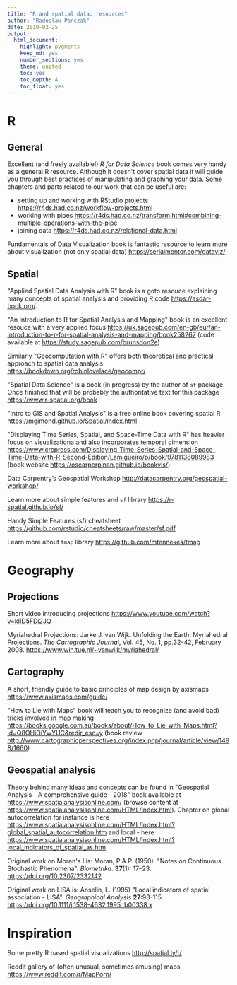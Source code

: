 ```yaml
---
title: "R and spatial data: resources"
author: "Radoslaw Panczak"
date: 2019-02-25
output: 
  html_document: 
    highlight: pygments
    keep_md: yes
    number_sections: yes
    theme: united
    toc: yes
    toc_depth: 4
    toc_float: yes
---
```


# R

## General 

Excellent (and freely available!) *R for Data Science* book comes very handy as a general R resource. Although it doesn't cover spatial data it will guide you through best practices of manipulating and graphing your data. Some chapters and parts  related to our work that can be useful are:

  - setting up and working with RStudio projects  https://r4ds.had.co.nz/workflow-projects.html
  - working with pipes https://r4ds.had.co.nz/transform.html#combining-multiple-operations-with-the-pipe
  - joining data https://r4ds.had.co.nz/relational-data.html

Fundamentals of Data Visualization book is fantastic resource to learn more about visualization (not only spatial data) https://serialmentor.com/dataviz/

## Spatial 

"Applied Spatial Data Analysis with R" book is a goto resouce explaining many concepts of spatial analysis and providing R code https://asdar-book.org/.

"An Introduction to R for Spatial Analysis and Mapping" book is an excellent resouce with a very applied focus https://uk.sagepub.com/en-gb/eur/an-introduction-to-r-for-spatial-analysis-and-mapping/book258267 (code available at https://study.sagepub.com/brunsdon2e)

Similarly "Geocomputation with R" offers both theoretical and practical approach to spatial data analysis https://bookdown.org/robinlovelace/geocompr/ 

"Spatial Data Science" is a book (in progress) by the author of `sf` package. Once finished that will be probably the authoritative text for this package https://www.r-spatial.org/book

"Intro to GIS and Spatial Analysis" is a free online book covering spatial R https://mgimond.github.io/Spatial/index.html

"Displaying Time Series, Spatial, and Space-Time Data with R" has heavier focus on visualizationa and also incorporates temporal dimension https://www.crcpress.com/Displaying-Time-Series-Spatial-and-Space-Time-Data-with-R-Second-Edition/Lamigueiro/p/book/9781138089983 (book website https://oscarperpinan.github.io/bookvis/)

Data Carpentry’s Geospatial Workshop http://datacarpentry.org/geospatial-workshop/

Learn more about simple features and `sf` library https://r-spatial.github.io/sf/

Handy Simple Features (sf) cheatsheet https://github.com/rstudio/cheatsheets/raw/master/sf.pdf 

Learn more about `tmap` library https://github.com/mtennekes/tmap


# Geography 

## Projections

Short video introducing projections https://www.youtube.com/watch?v=kIID5FDi2JQ 

Myriahedral Projections: Jarke J. van Wijk. Unfolding the Earth: Myriahedral Projections. *The Cartographic Journa*l, Vol. 45, No. 1, pp.32-42, February 2008. https://www.win.tue.nl/~vanwijk/myriahedral/ 


## Cartography

A short, friendly guide to basic principles of map design by axismaps https://www.axismaps.com/guide/

"How to Lie with Maps" book will teach you to recognize (and avoid bad) tricks involved in map making https://books.google.com.au/books/about/How_to_Lie_with_Maps.html?id=Q8OHiOiYwYUC&redir_esc=y (book review http://www.cartographicperspectives.org/index.php/journal/article/view/1498/1660)

## Geospatial analysis

Theory behind many ideas and concepts can be found in "Geospatial Analysis - A comprehensive guide - 2018" book available at https://www.spatialanalysisonline.com/ (browse content at https://www.spatialanalysisonline.com/HTML/index.html). Chapter on global autocorrelation for instance is here https://www.spatialanalysisonline.com/HTML/index.html?global_spatial_autocorrelation.htm and local - here https://www.spatialanalysisonline.com/HTML/index.html?local_indicators_of_spatial_as.htm

Original work on Moran's I is: Moran, P.A.P. (1950). "Notes on Continuous Stochastic Phenomena". *Biometrika*. **37**(1): 17–23. https://doi.org/10.2307/2332142

Original work on LISA is: Anselin, L. (1995)  "Local indicators of spatial association - LISA". *Geographical Analysis* **27**:93-115. https://doi.org/10.1111/j.1538-4632.1995.tb00338.x


# Inspiration

Some pretty R based spatial visualizations http://spatial.ly/r/

Reddit gallery of (often unusual, sometimes amusing) maps https://www.reddit.com/r/MapPorn/
